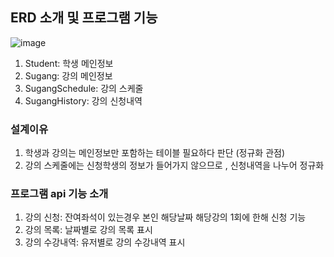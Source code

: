 ## ERD 소개 및 프로그램 기능

![image](https://github.com/user-attachments/assets/6ae3ff21-92e5-41e5-9e47-ce5582bd9087)

1. Student: 학생 메인정보
2. Sugang: 강의 메인정보
3. SugangSchedule: 강의 스케줄
4. SugangHistory: 강의 신청내역

### 설계이유 
1. 학생과 강의는 메인정보만 포함하는 테이블 필요하다 판단 (정규화 관점)
2. 강의 스케줄에는 신청학생의 정보가 들어가지 않으므로 , 신청내역을 나누어 정규화

### 프로그램 api 기능 소개
1. 강의 신청: 잔여좌석이 있는경우 본인 해당날짜 해당강의 1회에 한해 신청 기능
2. 강의 목록: 날짜별로 강의 목록 표시
3. 강의 수강내역: 유저별로 강의 수강내역 표시
